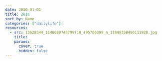 ```yaml
---
date: 2016-01-01
title: 2016
sort_by: Name
categories: ["dailylife"]
resources:
  - src: 13628344_1146080748799710_495706399_n_17849358490111920.jpg
    title:
    params:
      cover: true
      hidden: false
---
```

